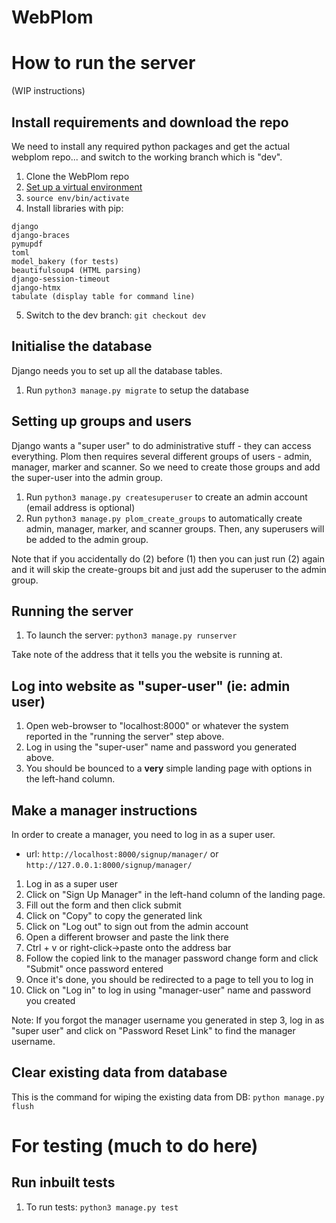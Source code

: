 # WebPlom


# How to run the server

(WIP instructions)

## Install requirements and download the repo

We need to install any required python packages and get the actual webplom repo... and switch to the working branch which is "dev".

1. Clone the WebPlom repo
2. [Set up a virtual environment](https://docs.python.org/3/library/venv.html) 
3. `source env/bin/activate`
4. Install libraries with pip: 
```
django
django-braces
pymupdf
toml
model_bakery (for tests)
beautifulsoup4 (HTML parsing)
django-session-timeout
django-htmx
tabulate (display table for command line)
```
5. Switch to the dev branch: `git checkout dev`

## Initialise the database
Django needs you to set up all the database tables.

1. Run `python3 manage.py migrate` to setup the database

## Setting up groups and users
Django wants a "super user" to do administrative stuff - they can
access everything. Plom then requires several different groups of
users - admin, manager, marker and scanner. So we need to create those
groups and add the super-user into the admin group.

1. Run `python3 manage.py createsuperuser` to create an admin account (email address is optional)
2. Run `python3 manage.py plom_create_groups` to automatically create admin, manager, marker, and scanner groups. Then, any superusers will be added to the admin group.

Note that if you accidentally do (2) before (1) then you can just run (2) again and it will skip the create-groups bit and just add the superuser to the admin group.


## Running the server

1. To launch the server: `python3 manage.py runserver`

Take note of the address that it tells you the website is running at.

## Log into website as "super-user" (ie: admin user)
1. Open web-browser to "localhost:8000" or whatever the system reported in the "running the server" step above.
2. Log in using the "super-user" name and password you generated above.
3. You should be bounced to a **very** simple landing page with options in the left-hand column.

## Make a manager instructions
In order to create a manager, you need to log in as a super user.
- url: `http://localhost:8000/signup/manager/` or `http://127.0.0.1:8000/signup/manager/`
1. Log in as a super user
2. Click on "Sign Up Manager" in the left-hand column of the landing page.
3. Fill out the form and then click submit 
4. Click on "Copy" to copy the generated link
5. Click on "Log out" to sign out from the admin account
6. Open a different browser and paste the link there
7. Ctrl + v or right-click->paste onto the address bar
8. Follow the copied link to the manager password change form and click "Submit" once password entered
9. Once it's done, you should be redirected to a page to tell you to log in
10. Click on "Log in" to log in using "manager-user" name and password you created 

Note:
If you forgot the manager username you generated in step 3, log in as "super user" and click on "Password Reset Link"
to find the manager username.  

## Clear existing data from database
This is the command for wiping the existing data from DB:
`python manage.py flush`

# For testing (much to do here)

## Run inbuilt tests

1. To run tests: `python3 manage.py test`
